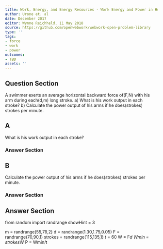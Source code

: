 ```yaml
---
title: Work, Energy, and Energy Resources - Work Energy and Power in Humans
author: Urone et. al
date: December 2017
editor: Wynne Reichheld, 11 May 2018
source: https://github.com/openwebwork/webwork-open-problem-library
type: ''
tags:
- force
- work
- power
outcomes:
- TBD
assets: ''
---
```


## Question Section 

A swimmer exerts an average horizontal backward force of(F,N) with his arm during each(d,m) long stroke. 
a) What is his work output in each stroke? 
b) Calculate the power output of his arms if he does(strokes) strokes per minute.

## A
What is his work output in each stroke? 
### Answer Section
## B
Calculate the power output of his arms if he does(strokes) strokes per minute.
### Answer Section


## Answer Section

from random import randrange
showHint = 3

m = randrange(55,79,2)
d = randrange(1.30,1.75,0.05)
F = randrange(70,90,1)
strokes = randrange(115,135,1)
t = 60
W = F*d
Wmin = strokes*W
P = Wmin/t